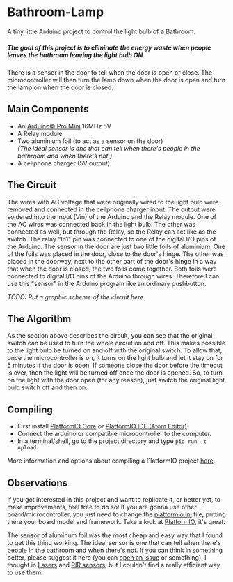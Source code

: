 # Bathroom-Lamp
A tiny little Arduino project to control the light bulb of a Bathroom.

##### The goal of this project is to eliminate the energy waste when people leaves the bathroom leaving the light bulb ON.

There is a sensor in the door to tell when the door is open or close. The microcontroller will then turn the lamp down when the door is open and turn the lamp on when the door is closed.


## Main Components

* An [Arduino© Pro Mini](https://www.arduino.cc/en/Main/ArduinoBoardProMini) 16MHz 5V
* A Relay module
* Two aluminium foil (to act as a sensor on the door) <br>
    *(The ideal sensor is one that can tell when there's people in the bathroom and when there's not.)*
* A cellphone charger (5V output)


## The Circuit

The wires with AC voltage that were originally wired to the light bulb were removed and connected in the cellphone charger input. The output were soldered into the input (Vin) of the Arduino and the Relay module.
One of the AC wires was connected back in the light bulb. The other was connected as well, but through the Relay, so the Relay can act like as the switch. The relay "In1" pin was connected to one of the digital I/O pins of the Arduino.
The sensor in the door are just two little foils of aluminium. One of the foils was placed in the door, close to the door's hinge. The other was placed in the doorway, next to the other part of the door's hinge in a way that when the door is closed, the two foils come together. Both foils were connected to digital I/O pins of the Arduino through wires. Therefore I can use this "sensor" in the Arduino program like an ordinary pushbutton.

*TODO: Put a graphic scheme of the circuit here*


## The Algorithm

As the section above describes the circuit, you can see that the original switch can be used to turn the whole circuit on and off. This makes possible to the light bulb be turned on and off with the original switch. To allow that, once the microcontroller is on, it turns on the light bulb and let it stay on for 5 minutes if the door is open. If someone close the door before the timeout is over, then the light will be turned off once the door is opened. So, to turn on the light with the door open (for any reason), just switch the original light bulb switch off and then on.


## Compiling

* First install [PlatformIO Core](http://docs.platformio.org/en/latest/installation.html#installation-methods) or [PlatformIO IDE (Atom Editor)](http://docs.platformio.org/en/latest/ide/atom.html).
* Connect the arduino or compatible microcontroller to the computer.
* In a terminal/shell, go to the project directory and type ``pio run -t upload``

More information and options about compiling a PlatformIO project [here](http://docs.platformio.org/en/stable/userguide/cmd_run.html).


## Observations

If you got interested in this project and want to replicate it, or better yet, to make improvements, feel free to do so!
If you are gonna use other board/microcontroller, you just need to change the [platformio.ini](https://github.com/saviocmc/Bathroom-Lamp/blob/master/platformio.ini) file, putting there your board model and framework. Take a look at [PlatformIO](http://platformio.org), it's great.

The sensor of aluminum foil was the most cheap and easy way that I found to get this thing working. The ideal sensor is one that can tell when there's people in the bathroom and when there's not. If you can think in something better, please suggest it here (you can [open an issue](https://github.com/saviocmc/Bathroom-Lamp/issues) or something). I thought in [Lasers](https://wikipedia.org/wiki/Laser_pointer) and [PIR sensors](https://wikipedia.org/wiki/Passive_infrared_sensor), but I couldn't find a really efficient way to use them.
